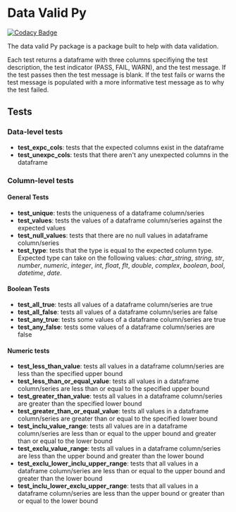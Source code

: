 # Data Valid Py

[![Codacy Badge](https://api.codacy.com/project/badge/Grade/47e083a7aaae4a9ab3de1ec6e8014b38)](https://www.codacy.com/app/holmesjoli/dataValidPy?utm_source=github.com&utm_medium=referral&utm_content=holmesjoli/dataValidPy&utm_campaign=Badge_Grade)

The data valid Py package is a package built to help with data validation.

Each test returns a dataframe with three columns specifiying the test description, the test indicator (PASS, FAIL, WARN), and the test message. If the test passes then the test message is blank. If the test fails or warns the test message is populated with a more informative test message as to why the test failed.

## Tests

### Data-level tests

-   **test_expc_cols**: tests that the expected columns exist in the dataframe
-   **test_unexpc_cols**: tests that there aren't any unexpected columns in the dataframe

### Column-level tests

#### General Tests

-   **test_unique**: tests the uniqueness of a dataframe column/series
-   **test_values**: tests the values of a dataframe column/series against the expected values
-   **test_null_values**: tests that there are no null values in adataframe column/series
-   **test_type**: tests that the type is equal to the expected column type. Expected type can take on the following values: _char_string_, _string_, _str_, _number_, _numeric_, _integer_, _int_, _float_, _flt_, _double_, _complex_, _boolean_, _bool_, _datetime_, _date_.

#### Boolean Tests

-   **test_all_true**: tests all values of a dataframe column/series are true
-   **test_all_false**: tests all values of a dataframe column/series are false
-   **test_any_true**: tests some values of a dataframe column/series are true
-   **test_any_false**: tests some values of a dataframe column/series are false

#### Numeric tests

-   **test_less_than_value**: tests all values in a dataframe column/series are less than the specified upper bound
-   **test_less_than_or_equal_value**: tests all values in a dataframe column/series are less than or equal to the specified upper bound
-   **test_greater_than_value**: tests all values in a dataframe column/series are greater than the specified lower bound
-   **test_greater_than_or_equal_value**: tests all values in a dataframe column/series are greater than or equal to the specified lower bound
-   **test_inclu_value_range**: tests all values are in a dataframe column/series are less than or equal to the upper bound and greater than or equal to the lower bound
-   **test_exclu_value_range**: tests all values in a dataframe column/series are less than the upper bound and greater than the lower bound
-   **test_exclu_lower_inclu_upper_range**: tests that all values in a dataframe column/series are less than or equal to the upper bound and greater than the lower bound
-   **test_inclu_lower_exclu_upper_range**: tests that all values in a dataframe column/series are less than the upper bound or greater than or equal to the lower bound
